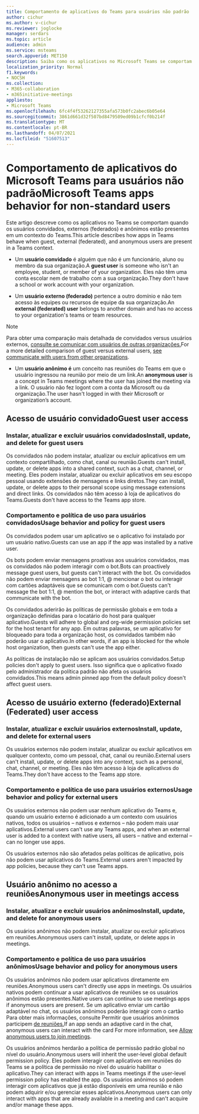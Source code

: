```yaml
---
title: Comportamento de aplicativos do Teams para usuários não padrão
author: cichur
ms.author: v-cichur
ms.reviewer: joglocke
manager: serdars
ms.topic: article
audience: admin
ms.service: msteams
search.appverid: MET150
description: Saiba como os aplicativos no Microsoft Teams se comportam para usuários não padrão.
localization_priority: Normal
f1.keywords:
- NOCSH
ms.collection:
- M365-collaboration
- m365initiative-meetings
appliesto:
- Microsoft Teams
ms.openlocfilehash: 6fc4f4f53262127355afa573b0fc2abec6b05e64
ms.sourcegitcommit: 3861d661d32f507bd8479509ed09b1cfcf0b214f
ms.translationtype: MT
ms.contentlocale: pt-BR
ms.lasthandoff: 04/07/2021
ms.locfileid: "51607513"
---
```

# <a name="microsoft-teams-apps-behavior-for-non-standard-users"></a><span data-ttu-id="e2f31-103">Comportamento de aplicativos do Microsoft Teams para usuários não padrão</span><span class="sxs-lookup"><span data-stu-id="e2f31-103">Microsoft Teams apps behavior for non-standard users</span></span>

<span data-ttu-id="e2f31-104">Este artigo descreve como os aplicativos no Teams se comportam quando os usuários convidados, externos (federados) e anônimos estão presentes em um contexto do Teams.</span><span class="sxs-lookup"><span data-stu-id="e2f31-104">This article describes how apps in Teams behave when guest, external (federated), and anonymous users are present in a Teams context.</span></span>

- <span data-ttu-id="e2f31-105">Um **usuário convidado** é alguém que não é um funcionário, aluno ou membro da sua organização.</span><span class="sxs-lookup"><span data-stu-id="e2f31-105">A **guest user** is someone who isn't an employee, student, or member of your organization.</span></span> <span data-ttu-id="e2f31-106">Eles não têm uma conta escolar nem de trabalho com a sua organização.</span><span class="sxs-lookup"><span data-stu-id="e2f31-106">They don't have a school or work account with your organization.</span></span>

- <span data-ttu-id="e2f31-107">Um **usuário externo (federado)** pertence a outro domínio e não tem acesso às equipes ou recursos de equipe da sua organização.</span><span class="sxs-lookup"><span data-stu-id="e2f31-107">An **external (federated) user** belongs to another domain and has no access to your organization's teams or team resources.</span></span>

>[!Note]
> <span data-ttu-id="e2f31-108">Para obter uma comparação mais detalhada de convidados versus usuários externos, [consulte se comunicar com usuários de outras organizações.](./communicate-with-users-from-other-organizations.md)</span><span class="sxs-lookup"><span data-stu-id="e2f31-108">For a more detailed comparison of guest versus external users, [see communicate with users from other organizations](./communicate-with-users-from-other-organizations.md).</span></span>

- <span data-ttu-id="e2f31-109">Um **usuário anônimo é** um conceito nas reuniões do Teams em que o usuário ingressou na reunião por meio de um link.</span><span class="sxs-lookup"><span data-stu-id="e2f31-109">An **anonymous user** is a concept in Teams meetings where the user has joined the meeting via a link.</span></span> <span data-ttu-id="e2f31-110">O usuário não fez logont com a conta da Microsoft ou da organização.</span><span class="sxs-lookup"><span data-stu-id="e2f31-110">The user hasn't logged in with their Microsoft or organization’s account.</span></span>

## <a name="guest-user-access"></a><span data-ttu-id="e2f31-111">Acesso de usuário convidado</span><span class="sxs-lookup"><span data-stu-id="e2f31-111">Guest user access</span></span>

### <a name="install-update-and-delete-for-guest-users"></a><span data-ttu-id="e2f31-112">Instalar, atualizar e excluir usuários convidados</span><span class="sxs-lookup"><span data-stu-id="e2f31-112">Install, update, and delete for guest users</span></span>

<span data-ttu-id="e2f31-113">Os convidados não podem instalar, atualizar ou excluir aplicativos em um contexto compartilhado, como chat, canal ou reunião.</span><span class="sxs-lookup"><span data-stu-id="e2f31-113">Guests can't install, update, or delete apps into a shared context, such as a chat, channel, or meeting.</span></span> <span data-ttu-id="e2f31-114">Eles podem instalar, atualizar ou excluir aplicativos em seu escopo pessoal usando extensões de mensagens e links diretos.</span><span class="sxs-lookup"><span data-stu-id="e2f31-114">They can install, update, or delete apps to their personal scope using message extensions and direct links.</span></span> <span data-ttu-id="e2f31-115">Os convidados não têm acesso à loja de aplicativos do Teams.</span><span class="sxs-lookup"><span data-stu-id="e2f31-115">Guests don't have access to the Teams app store.</span></span>

### <a name="usage-behavior-and-policy-for-guest-users"></a><span data-ttu-id="e2f31-116">Comportamento e política de uso para usuários convidados</span><span class="sxs-lookup"><span data-stu-id="e2f31-116">Usage behavior and policy for guest users</span></span>

<span data-ttu-id="e2f31-117">Os convidados podem usar um aplicativo se o aplicativo foi instalado por um usuário nativo.</span><span class="sxs-lookup"><span data-stu-id="e2f31-117">Guests can use an app if the app was installed by a native user.</span></span>

<span data-ttu-id="e2f31-118">Os bots podem enviar mensagens proativas aos usuários convidados, mas os convidados não podem interagir com o bot.</span><span class="sxs-lookup"><span data-stu-id="e2f31-118">Bots can proactively message guest users, but guests can't interact with the bot.</span></span> <span data-ttu-id="e2f31-119">Os convidados não podem enviar mensagens ao bot 1:1, @ mencionar o bot ou interagir com cartões adaptáveis que se comunicam com o bot.</span><span class="sxs-lookup"><span data-stu-id="e2f31-119">Guests can't message the bot 1:1, @ mention the bot, or interact with adaptive cards that communicate with the bot.</span></span>

<span data-ttu-id="e2f31-120">Os convidados aderirão às políticas de permissão globais e em toda a organização definidas para o locatário do host para qualquer aplicativo.</span><span class="sxs-lookup"><span data-stu-id="e2f31-120">Guests will adhere to global and org-wide permission policies set for the host tenant for any app.</span></span> <span data-ttu-id="e2f31-121">Em outras palavras, se um aplicativo for bloqueado para toda a organização host, os convidados também não poderão usar o aplicativo.</span><span class="sxs-lookup"><span data-stu-id="e2f31-121">In other words, if an app is blocked for the whole host organization, then guests can't use the app either.</span></span>

<span data-ttu-id="e2f31-122">As políticas de instalação não se aplicam aos usuários convidados.</span><span class="sxs-lookup"><span data-stu-id="e2f31-122">Setup policies don't apply to guest users.</span></span> <span data-ttu-id="e2f31-123">Isso significa que o aplicativo fixado pelo administrador da política padrão não afeta os usuários convidados.</span><span class="sxs-lookup"><span data-stu-id="e2f31-123">This means admin pinned app from the default policy doesn't affect guest users.</span></span>

## <a name="external-federated-user-access"></a><span data-ttu-id="e2f31-124">Acesso de usuário externo (federado)</span><span class="sxs-lookup"><span data-stu-id="e2f31-124">External (Federated) user access</span></span>

### <a name="install-update-and-delete-for-external-users"></a><span data-ttu-id="e2f31-125">Instalar, atualizar e excluir usuários externos</span><span class="sxs-lookup"><span data-stu-id="e2f31-125">Install, update, and delete for external users</span></span>

<span data-ttu-id="e2f31-126">Os usuários externos não podem instalar, atualizar ou excluir aplicativos em qualquer contexto, como um pessoal, chat, canal ou reunião.</span><span class="sxs-lookup"><span data-stu-id="e2f31-126">External users can't install, update, or delete apps into any context, such as a personal, chat, channel, or meeting.</span></span> <span data-ttu-id="e2f31-127">Eles não têm acesso à loja de aplicativos do Teams.</span><span class="sxs-lookup"><span data-stu-id="e2f31-127">They don't have access to the Teams app store.</span></span>

### <a name="usage-behavior-and-policy-for-external-users"></a><span data-ttu-id="e2f31-128">Comportamento e política de uso para usuários externos</span><span class="sxs-lookup"><span data-stu-id="e2f31-128">Usage behavior and policy for external users</span></span>

<span data-ttu-id="e2f31-129">Os usuários externos não podem usar nenhum aplicativo do Teams e, quando um usuário externo é adicionado a um contexto com usuários nativos, todos os usuários – nativos e externos – não podem mais usar aplicativos.</span><span class="sxs-lookup"><span data-stu-id="e2f31-129">External users can't use any Teams apps, and when an external user is added to a context with native users, all users – native and external – can no longer use apps.</span></span>

<span data-ttu-id="e2f31-130">Os usuários externos não são afetados pelas políticas de aplicativo, pois não podem usar aplicativos do Teams.</span><span class="sxs-lookup"><span data-stu-id="e2f31-130">External users aren't impacted by app policies, because they can't use Teams apps.</span></span>

## <a name="anonymous-user-in-meetings-access"></a><span data-ttu-id="e2f31-131">Usuário anônimo no acesso a reuniões</span><span class="sxs-lookup"><span data-stu-id="e2f31-131">Anonymous user in meetings access</span></span>

### <a name="install-update-and-delete-for-anonymous-users"></a><span data-ttu-id="e2f31-132">Instalar, atualizar e excluir usuários anônimos</span><span class="sxs-lookup"><span data-stu-id="e2f31-132">Install, update, and delete for anonymous users</span></span>

<span data-ttu-id="e2f31-133">Os usuários anônimos não podem instalar, atualizar ou excluir aplicativos em reuniões.</span><span class="sxs-lookup"><span data-stu-id="e2f31-133">Anonymous users can't install, update, or delete apps in meetings.</span></span>

### <a name="usage-behavior-and-policy-for-anonymous-users"></a><span data-ttu-id="e2f31-134">Comportamento e política de uso para usuários anônimos</span><span class="sxs-lookup"><span data-stu-id="e2f31-134">Usage behavior and policy for anonymous users</span></span>

<span data-ttu-id="e2f31-135">Os usuários anônimos não podem usar aplicativos diretamente em reuniões.</span><span class="sxs-lookup"><span data-stu-id="e2f31-135">Anonymous users can't directly use apps in meetings.</span></span> <span data-ttu-id="e2f31-136">Os usuários nativos podem continuar a usar aplicativos de reuniões se os usuários anônimos estão presentes.</span><span class="sxs-lookup"><span data-stu-id="e2f31-136">Native users can continue to use meetings apps if anonymous users are present.</span></span> <span data-ttu-id="e2f31-137">Se um aplicativo enviar um cartão adaptável no chat, os usuários anônimos poderão interagir com o cartão Para obter mais informações, consulte Permitir que usuários anônimos participem [de reuniões.](https://docs.microsoft.com/microsoftteams/meeting-settings-in-teams#allow-anonymous-users-to-join-meetings)</span><span class="sxs-lookup"><span data-stu-id="e2f31-137">If an app sends an adaptive card in the chat, anonymous users can interact with the card For more information, see [Allow anonymous users to join meetings](https://docs.microsoft.com/microsoftteams/meeting-settings-in-teams#allow-anonymous-users-to-join-meetings).</span></span>

<span data-ttu-id="e2f31-138">Os usuários anônimos herdarão a política de permissão padrão global no nível do usuário.</span><span class="sxs-lookup"><span data-stu-id="e2f31-138">Anonymous users will inherit the user-level global default permission policy.</span></span> <span data-ttu-id="e2f31-139">Eles podem interagir com aplicativos em reuniões do Teams se a política de permissão no nível do usuário habilitar o aplicativo.</span><span class="sxs-lookup"><span data-stu-id="e2f31-139">They can interact with apps in Teams meetings if the user-level permission policy has enabled the app.</span></span> <span data-ttu-id="e2f31-140">Os usuários anônimos só podem interagir com aplicativos que já estão disponíveis em uma reunião e não podem adquirir e/ou gerenciar esses aplicativos.</span><span class="sxs-lookup"><span data-stu-id="e2f31-140">Anonymous users can only interact with apps that are already available in a meeting and can't acquire and/or manage these apps.</span></span>
